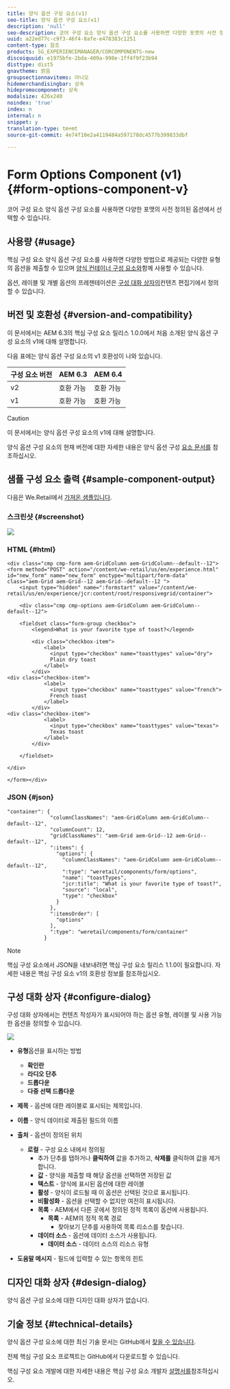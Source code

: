 ```yaml
---
title: 양식 옵션 구성 요소(v1)
seo-title: 양식 옵션 구성 요소(v1)
description: 'null'
seo-description: 코어 구성 요소 양식 옵션 구성 요소를 사용하면 다양한 포맷의 사전 정의된 옵션에서 선택할 수 있습니다.
uuid: a22ed77c-c9f3-46f4-8afe-e478383c1251
content-type: 참조
products: SG_EXPERIENCEMANAGER/CORCOMPONENTS-new
discoiquuid: e1975bfe-2bda-409a-998e-1ff4f9f23b94
disttype: dist5
gnavtheme: 밝음
groupsectionnavitems: 아니오
hidemerchandisingbar: 상속
hidepromocomponent: 상속
modalsize: 426x240
noindex: 'true'
index: n
internal: n
snippet: y
translation-type: tm+mt
source-git-commit: 4e74f10e2a4119484a597178dc4577b399833dbf

---
```



# Form Options Component (v1){#form-options-component-v}

코어 구성 요소 양식 옵션 구성 요소를 사용하면 다양한 포맷의 사전 정의된 옵션에서 선택할 수 있습니다.

## 사용량 {#usage}

핵심 구성 요소 양식 옵션 구성 요소를 사용하면 다양한 방법으로 제공되는 다양한 유형의 옵션을 제출할 수 있으며 [양식 컨테이너 구성 요소와](form-container.md)함께 사용할 수 있습니다.

옵션, 레이블 및 개별 옵션의 프레젠테이션은 [구성 대화 상자의](form-options-v1.md#main-pars_title)컨텐츠 편집기에서 정의할 수 있습니다.

## 버전 및 호환성 {#version-and-compatibility}

이 문서에서는 AEM 6.3의 핵심 구성 요소 릴리스 1.0.0에서 처음 소개된 양식 옵션 구성 요소의 v1에 대해 설명합니다.

다음 표에는 양식 옵션 구성 요소의 v1 호환성이 나와 있습니다.

| 구성 요소 버전 | AEM 6.3 | AEM 6.4 |
|--- |--- |--- |
| v2 | 호환 가능 | 호환 가능 |
| v1 | 호환 가능 | 호환 가능 |

>[!CAUTION]
>
>이 문서에서는 양식 옵션 구성 요소의 v1에 대해 설명합니다.
>
>양식 옵션 구성 요소의 현재 버전에 대한 자세한 내용은 양식 옵션 구성 [요소 문서를](form-options.md) 참조하십시오.

## 샘플 구성 요소 출력 {#sample-component-output}

다음은 We.Retail에서 [가져온 샘플입니다](https://helpx.adobe.com/experience-manager/6-4/sites/developing/using/we-retail.html).

### 스크린샷 {#screenshot}

![](assets/chlimage_1-89.png)

### HTML {#html}

```
<div class="cmp cmp-form aem-GridColumn aem-GridColumn--default--12">
<form method="POST" action="/content/we-retail/us/en/experience.html" id="new_form" name="new_form" enctype="multipart/form-data" class="aem-Grid aem-Grid--12 aem-Grid--default--12 ">
    <input type="hidden" name=":formstart" value="/content/we-retail/us/en/experience/jcr:content/root/responsivegrid/container">
    
    <div class="cmp cmp-options aem-GridColumn aem-GridColumn--default--12">

    <fieldset class="form-group checkbox">
        <legend>What is your favorite type of toast?</legend>
        
        <div class="checkbox-item">
            <label>
              <input type="checkbox" name="toasttypes" value="dry">
              Plain dry toast
            </label>
        </div>
<div class="checkbox-item">
            <label>
              <input type="checkbox" name="toasttypes" value="french">
              French toast
            </label>
        </div>
<div class="checkbox-item">
            <label>
              <input type="checkbox" name="toasttypes" value="texas">
              Texas toast
            </label>
        </div>

    </fieldset>
    
</div>
    
</form></div>
```

### JSON {#json}

```
"container": {
              "columnClassNames": "aem-GridColumn aem-GridColumn--default--12",
              "columnCount": 12,
              "gridClassNames": "aem-Grid aem-Grid--12 aem-Grid--default--12",
              ":items": {
                "options": {
                  "columnClassNames": "aem-GridColumn aem-GridColumn--default--12",
                  ":type": "weretail/components/form/options",
                  "name": "toastTypes",
                  "jcr:title": "What is your favorite type of toast?",
                  "source": "local",
                  "type": "checkbox"
                }
              },
              ":itemsOrder": [
                "options"
              ],
              ":type": "weretail/components/form/container"
            }
```

>[!NOTE]
>
>핵심 구성 요소에서 JSON을 내보내려면 핵심 구성 요소 릴리스 1.1.0이 필요합니다. 자세한 내용은 핵심 구성 요소 v1의 [](versions.md#main-pars_title_236368006) 호환성 정보를 참조하십시오.

## 구성 대화 상자 {#configure-dialog}

구성 대화 상자에서는 컨텐츠 작성자가 표시되어야 하는 옵션 유형, 레이블 및 사용 가능한 옵션을 정의할 수 있습니다.

![](assets/chlimage_1-90.png)

* **유형**&#x200B;옵션을 표시하는 방법

   * **확인란**
   * **라디오 단추**
   * **드롭다운**
   * **다중 선택 드롭다운**

* **제목** - 옵션에 대한 레이블로 표시되는 제목입니다.
* **이름** - 양식 데이터로 제출된 필드의 이름
* **출처** - 옵션이 정의된 위치

   * **로컬** - 구성 요소 내에서 정의됨
      * 추가 단추를 탭하거나 **클릭하여** 값을 추가하고, **삭제를** 클릭하여 값을 제거합니다.
      * **값** - 양식을 제출할 때 해당 옵션을 선택하면 저장된 값
      * **텍스트** - 양식에 표시된 옵션에 대한 레이블
      * **활성** - 양식이 로드될 때 이 옵션은 선택된 것으로 표시됩니다.
      * **비활성화** - 옵션을 선택할 수 없지만 여전히 표시됩니다.
      * **목록** - AEM에서 다른 곳에서 정의된 정적 목록이 옵션에 사용됩니다.
         * **목록** - AEM의 정적 목록 경로
            * 찾아보기 단추를 사용하여 목록 리소스를 찾습니다.
      * **데이터 소스** - 옵션에 데이터 소스가 사용됩니다.
         * **데이터 소스** - 데이터 소스의 리소스 유형
* **도움말 메시지** - 필드에 입력할 수 있는 항목의 힌트

## 디자인 대화 상자 {#design-dialog}

양식 옵션 구성 요소에 대한 디자인 대화 상자가 없습니다.

## 기술 정보 {#technical-details}

양식 옵션 구성 요소에 대한 최신 기술 문서는 GitHub에서 [찾을 수 있습니다](https://github.com/adobe/aem-core-wcm-components/tree/master/content/src/content/jcr_root/apps/core/wcm/components/form/options/v1/options).

전체 핵심 구성 요소 프로젝트는 GitHub에서 다운로드할 수 있습니다.

핵심 구성 요소 개발에 대한 자세한 내용은 핵심 구성 요소 개발자 [설명서를](developing.md)참조하십시오.
